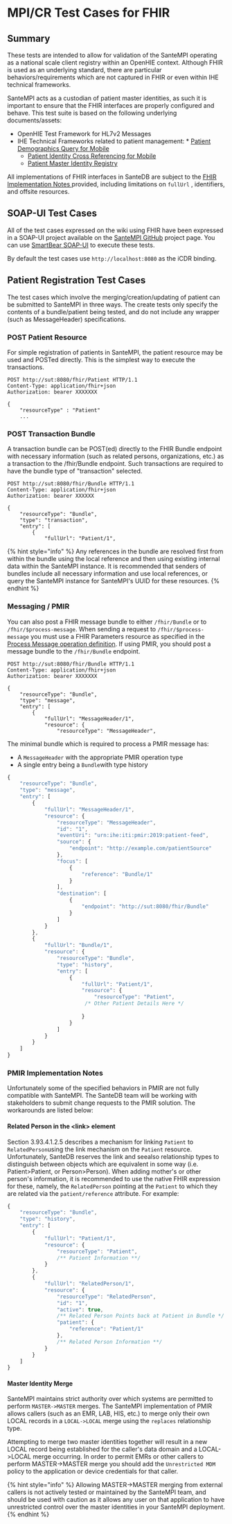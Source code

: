 # MPI/CR Test Cases for FHIR

## Summary

These tests are intended to allow for validation of the SanteMPI operating as a national scale client registry within an OpenHIE context. Although FHIR is used as an underlying standard, there are particular behaviors/requirements which are not captured in FHIR or even within IHE technical frameworks.

SanteMPI acts as a custodian of patient master identities, as such it is important to ensure that the FHIR interfaces are properly configured and behave. This test suite is based on the following underlying documents/assets:

* OpenHIE Test Framework for HL7v2 Messages
* IHE Technical Frameworks related to patient management:
  *    [Patient Demographics Query for Mobile](https://www.ihe.net/uploadedFiles/Documents/ITI/IHE\_ITI\_Suppl\_PDQm.pdf)
  * [Patient Identity Cross Referencing for Mobile](https://www.ihe.net/uploadedFiles/Documents/ITI/IHE\_ITI\_Suppl\_PIXm.pdf)
  * [Patient Master Identity Registry](https://www.ihe.net/uploadedFiles/Documents/ITI/IHE\_ITI\_Suppl\_PMIR.pdf) &#x20;

All implementations of FHIR interfaces in SanteDB are subject to the [FHIR Implementation Notes ](../../../../../../operations-1/standard-operating-procedures/hl7-fhir/#fhir-implementation)provided, including limitations on `fullUrl` , identifiers, and offsite resources.&#x20;

## SOAP-UI Test Cases

All of the test cases expressed on the wiki using FHIR have been expressed in a SOAP-UI project available on the [SanteMPI GitHub](https://github.com/santedb/santempi/blob/master/SanteMPI-Test-Cases-soapui-project.xml) project page. You can use [SmartBear SOAP-UI](https://www.soapui.org/downloads/latest-release/) to execute these tests.&#x20;

By default the test  cases use `http://localhost:8080` as the iCDR binding.

## Patient Registration Test Cases

The test cases which involve the merging/creation/updating of patient can be submitted to SanteMPI in three ways. The create tests only specify the contents of a bundle/patient being tested, and do not include any wrapper (such as MessageHeader) specifications.&#x20;

### POST Patient Resource

For simple registration of patients in SanteMPI, the patient resource may be used and POSTed directly. This is the simplest way to execute the transactions.&#x20;

```http
POST http://sut:8080/fhir/Patient HTTP/1.1
Content-Type: application/fhir+json
Authorization: bearer XXXXXXX

{
    "resourceType" : "Patient"
    ...
```

### POST Transaction Bundle

A transaction bundle can be POST(ed) directly to the FHIR Bundle endpoint with necessary information (such as related persons, organizations, etc.) as a transaction to the /fhir/Bundle endpoint. Such transactions are required to have the bundle type of "transaction" selected.

```http
POST http://sut:8080/fhir/Bundle HTTP/1.1
Content-Type: application/fhir+json
Authorization: bearer XXXXXX

{
    "resourceType": "Bundle",
    "type": "transaction",
    "entry": [
        {
            "fullUrl": "Patient/1",
```

{% hint style="info" %}
Any references in the bundle are resolved first from within the bundle using the local reference and then using existing internal data within the SanteMPI instance. It is recommended that senders of bundles include all necessary information and use local references, or query the SanteMPI instance for SanteMPI's UUID for these resources.
{% endhint %}

### Messaging / PMIR

You can also post a FHIR message bundle to either `/fhir/Bundle` or to `/fhir/$process-message`. When sending a request to `/fhir/$process-message` you must use a FHIR Parameters resource as specified in the [Process Message operation definition](https://www.hl7.org/fhir/R4/messageheader-operation-process-message.html). If using PMIR, you should post a message bundle to the `/fhir/Bundle` endpoint.

```http
POST http://sut:8080/fhir/Bundle HTTP/1.1
Content-Type: application/fhir+json
Authorization: bearer XXXXXXX

{
    "resourceType": "Bundle",
    "type": "message",
    "entry": [
        {
            "fullUrl": "MessageHeader/1",
            "resource": {
                "resourceType": "MessageHeader",
```

The minimal bundle which is required to process a PMIR message has:

* A `MessageHeader` with the appropriate PMIR operation type
* A single entry being a `Bundle`with type history

```javascript
{
    "resourceType": "Bundle",
    "type": "message",
    "entry": [
        {
            "fullUrl": "MessageHeader/1",
            "resource": {
                "resourceType": "MessageHeader",
                "id": "1",
                "eventUri": "urn:ihe:iti:pmir:2019:patient-feed",
                "source": {
                    "endpoint": "http://example.com/patientSource"
                },
                "focus": [
                    {
                        "reference": "Bundle/1"
                    }
                ],
                "destination": [
                    {
                        "endpoint": "http://sut:8080/fhir/Bundle"
                    }
                ]
            }
        },
        {
            "fullUrl": "Bundle/1",
            "resource": {
                "resourceType": "Bundle",
                "type": "history",
                "entry": [
                    {
                        "fullUrl": "Patient/1",
                        "resource": {
                            "resourceType": "Patient",
                         /* Other Patient Details Here */
                            
                        }
                    }
                ]
            }
        }
    ]
}
```

### PMIR Implementation Notes

Unfortunately some of the specified behaviors in PMIR are not fully compatible with SanteMPI. The SanteDB team will be working with stakeholders to submit change requests to the PMIR solution. The workarounds are listed below:

#### Related Person in the \<link> element

Section 3.93.4.1.2.5 describes a mechanism for linking `Patient` to `RelatedPerson`using the link mechanism on the `Patient` resource. Unfortunately, SanteDB reserves the link and seealso relationship types to distinguish between objects which are equivalent in some way (i.e. Patient>Patient, or Person>Person). When adding mother's or other person's information, it is recommended to use the native FHIR expression for these, namely, the `RelatedPerson` pointing at the `Patient` to which they are related via the `patient/reference` attribute. For example:

```javascript
{
    "resourceType": "Bundle",
    "type": "history",
    "entry": [
        {
            "fullUrl": "Patient/1",
            "resource": {
                "resourceType": "Patient",
                /** Patient Information **/
            }
        },
        {
            "fullUrl": "RelatedPerson/1",
            "resource": {
                "resourceType": "RelatedPerson",
                "id": "1",
                "active": true,
                /** Related Person Points back at Patient in Bundle */
                "patient": {
                    "reference": "Patient/1"
                },
                /** Related Person Information **/
            }
        }
    ]
}
```

#### Master Identity Merge

SanteMPI maintains strict authority over which systems are permitted to perform `MASTER->MASTER` merges. The SanteMPI implementation of PMIR allows callers (such as an EMR, LAB, HIS, etc.) to merge only their own LOCAL records in a `LOCAL->LOCAL` merge using the `replaces` relationship type.&#x20;

Attempting to merge two master identities together will result in a new LOCAL record being established for the caller's data domain and a LOCAL->LOCAL merge occurring. In order to permit EMRs or other callers to perform MASTER->MASTER merge you should add the `Unrestricted MDM` policy to the application or device credentials for that caller.&#x20;

{% hint style="info" %}
Allowing MASTER->MASTER merging from external callers is not actively tested or maintained by the SanteMPI team, and should be used with caution as it allows any user on that application to have unrestricted control over the master identities in your SanteMPI deployment.
{% endhint %}
